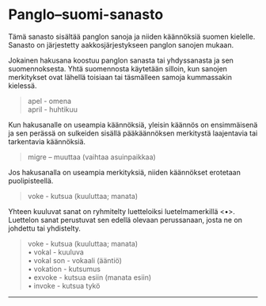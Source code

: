 # Panglo–suomi-sanasto

Tämä sanasto sisältää panglon sanoja ja niiden käännöksiä suomen kielelle.
Sanasto on järjestetty aakkosjärjestykseen panglon sanojen mukaan.

Jokainen hakusana koostuu panglon sanasta tai yhdyssanasta ja sen suomennoksesta.
Yhtä suomennosta käytetään silloin,
kun sanojen merkitykset ovat lähellä toisiaan tai täsmälleen samoja kummassakin kielessä.

> apel - omena  
> april - huhtikuu

Kun hakusanalle on useampia käännöksiä,
yleisin käännös on ensimmäisenä
ja sen perässä on sulkeiden sisällä pääkäännöksen merkitystä laajentavia tai tarkentavia käännöksiä.

> migre – muuttaa (vaihtaa asuinpaikkaa)

Jos hakusanalla on useampia merkityksiä,
niiden käännökset erotetaan puolipisteellä.

> voke - kutsua (kuuluttaa; manata)

Yhteen kuuluvat sanat on ryhmitelty luetteloiksi luetelmamerkillä <•>.
Luettelon sanat perustuvat sen edellä olevaan perussanaan,
josta ne on johdettu tai yhdistelty.

> voke - kutsua (kuuluttaa; manata)  
> • vokal - kuuluva  
> • vokal son - vokaali (ääntiö)  
> • vokation - kutsumus  
> • exvoke - kutsua esiin (manata esiin)  
> • invoke - kutsua tykö

---

